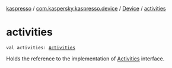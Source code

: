 [kaspresso](../../index.md) / [com.kaspersky.kaspresso.device](../index.md) / [Device](index.md) / [activities](./activities.md)

# activities

`val activities: `[`Activities`](../../com.kaspersky.kaspresso.device.activities/-activities/index.md)

Holds the reference to the implementation of [Activities](../../com.kaspersky.kaspresso.device.activities/-activities/index.md) interface.

